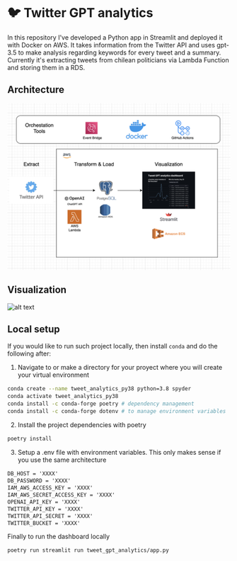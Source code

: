 # :bird: Twitter GPT analytics
In this repository I've developed a Python app in Streamlit and deployed it with Docker on AWS. It takes
information from the Twitter API and uses gpt-3.5 to make analysis regarding keywords for every tweet and a summary. Currently it's extracting
tweets from chilean politicians via Lambda Function and storing them in a RDS.

## Architecture 
![alt text](images/architecture.png)

## Visualization 
![alt text](https://media.giphy.com/media/v1.Y2lkPTc5MGI3NjExNDYyYjEzZGQ1NWYzYWZjNzE0MDRlNzkwZGEwNWU0M2UyNDRiNDhiMSZlcD12MV9pbnRlcm5hbF9naWZzX2dpZklkJmN0PWc/1cm5EX4rGyFHzOggNR/giphy.gif)

## Local setup
If you would like to run such project locally, then install `conda` and do the following after:

1. Navigate to or make a directory for your proyect where you will create your virtual environment
```sh
conda create --name tweet_analytics_py38 python=3.8 spyder
conda activate tweet_analytics_py38
conda install -c conda-forge poetry # dependency management
conda install -c conda-forge dotenv # to manage environment variables
```

2. Install the project dependencies with poetry
```sh
poetry install
```

3. Setup a .env file with environment variables. This only makes sense if you use the same architecture
```
DB_HOST = 'XXXX'
DB_PASSWORD = 'XXXX'
IAM_AWS_ACCESS_KEY = 'XXXX'
IAM_AWS_SECRET_ACCESS_KEY = 'XXXX'
OPENAI_API_KEY = 'XXXX'
TWITTER_API_KEY = 'XXXX'
TWITTER_API_SECRET = 'XXXX'
TWITTER_BUCKET = 'XXXX' 
```

Finally to run the dashboard locally
```
poetry run streamlit run tweet_gpt_analytics/app.py
```
